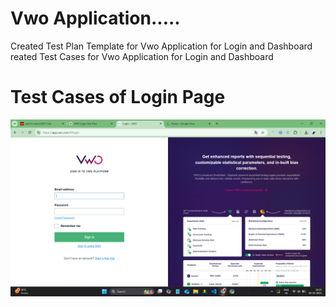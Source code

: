 # Vwo Application.....
Created Test Plan Template for Vwo Application for Login and Dashboard reated Test Cases for Vwo Application for Login and Dashboard

# Test Cases of Login Page
![Screenshot (14)](https://github.com/Divyaniurkude2/SoftwareTesting11x/blob/main/Screenshot%20(14).png)
